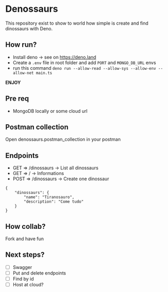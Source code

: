 # Denossaurs
This repository exist to show to world how simple is create and find dinossaurs with Deno.

## How run?
- Install deno -> see on https://deno.land
- Create a `.env` file in root folder and add `PORT` and `MONGO_DB_URL` envs
- run this command `deno run --allow-read --allow-sys --allow-env --allow-net main.ts`

**ENJOY**

## Pre req
- MongoDB locally or some cloud url

## Postman collection
Open denossaurs.postman_collection in your postman

## Endpoints
- GET =>  /dinossaurs  -> List all dinossaurs
- GET => / -> Informations
- POST => /dinossaurs -> Create one dinossaur
```
{
    "dinossaurs": {
        "name": "Tiranosauro",
        "description": "Come tudo"
    }
}
```

## How collab?
Fork and have fun

## Next steps?
- [ ] Swagger
- [ ] Put and delete endpoints
- [ ] Find by id
- [ ] Host at cloud?
